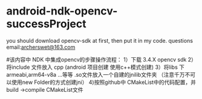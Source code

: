 # android-ndk-opencv-successProject
you should download opencv-sdk at first, then put it in my code. questions email:archerswet@163.com

#该内容中 NDK 中集成opencv的步骤操作流程：
1）下载 3.4.X opencv sdk
2）将include 文件放入 cpp (android 项目创建 使用c++模式创建)
3）将libs 下 armeabi,arm64-v8a ...等等 .so文件放入一个自建的jnilib文件夹
（注意千万不可以使用new Folder的方式创建jni）
4)按照github中 CMakeList中的代码配置，并build ->compile CMakeList文件
